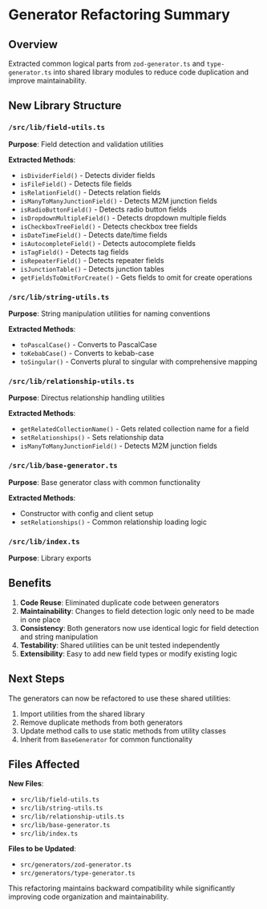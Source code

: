 # Generator Refactoring Summary

## Overview
Extracted common logical parts from `zod-generator.ts` and `type-generator.ts` into shared library modules to reduce code duplication and improve maintainability.

## New Library Structure

### `/src/lib/field-utils.ts`
**Purpose**: Field detection and validation utilities

**Extracted Methods**:
- `isDividerField()` - Detects divider fields
- `isFileField()` - Detects file fields
- `isRelationField()` - Detects relation fields
- `isManyToManyJunctionField()` - Detects M2M junction fields
- `isRadioButtonField()` - Detects radio button fields
- `isDropdownMultipleField()` - Detects dropdown multiple fields
- `isCheckboxTreeField()` - Detects checkbox tree fields
- `isDateTimeField()` - Detects date/time fields
- `isAutocompleteField()` - Detects autocomplete fields
- `isTagField()` - Detects tag fields
- `isRepeaterField()` - Detects repeater fields
- `isJunctionTable()` - Detects junction tables
- `getFieldsToOmitForCreate()` - Gets fields to omit for create operations

### `/src/lib/string-utils.ts`
**Purpose**: String manipulation utilities for naming conventions

**Extracted Methods**:
- `toPascalCase()` - Converts to PascalCase
- `toKebabCase()` - Converts to kebab-case
- `toSingular()` - Converts plural to singular with comprehensive mapping

### `/src/lib/relationship-utils.ts`
**Purpose**: Directus relationship handling utilities

**Extracted Methods**:
- `getRelatedCollectionName()` - Gets related collection name for a field
- `setRelationships()` - Sets relationship data
- `isManyToManyJunctionField()` - Detects M2M junction fields

### `/src/lib/base-generator.ts`
**Purpose**: Base generator class with common functionality

**Extracted Methods**:
- Constructor with config and client setup
- `setRelationships()` - Common relationship loading logic

### `/src/lib/index.ts`
**Purpose**: Library exports

## Benefits

1. **Code Reuse**: Eliminated duplicate code between generators
2. **Maintainability**: Changes to field detection logic only need to be made in one place
3. **Consistency**: Both generators now use identical logic for field detection and string manipulation
4. **Testability**: Shared utilities can be unit tested independently
5. **Extensibility**: Easy to add new field types or modify existing logic

## Next Steps

The generators can now be refactored to use these shared utilities:
1. Import utilities from the shared library
2. Remove duplicate methods from both generators
3. Update method calls to use static methods from utility classes
4. Inherit from `BaseGenerator` for common functionality

## Files Affected

**New Files**:
- `src/lib/field-utils.ts`
- `src/lib/string-utils.ts`
- `src/lib/relationship-utils.ts`
- `src/lib/base-generator.ts`
- `src/lib/index.ts`

**Files to be Updated**:
- `src/generators/zod-generator.ts`
- `src/generators/type-generator.ts`

This refactoring maintains backward compatibility while significantly improving code organization and maintainability.
